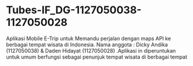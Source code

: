 Tubes-IF_DG-1127050038-1127050028
=================================

Aplikasi Mobile E-Trip untuk Memandu perjalan dengan maps API ke berbagai tempat wisata di Indonesia. Nama anggota : Dicky Andika (1127050038) &amp; Daden Hidayat (1127050028) .Aplikasi in diperuntukan untuk umum berfungsi sebagai penunjuk tempat wisata di berbagai tempat
